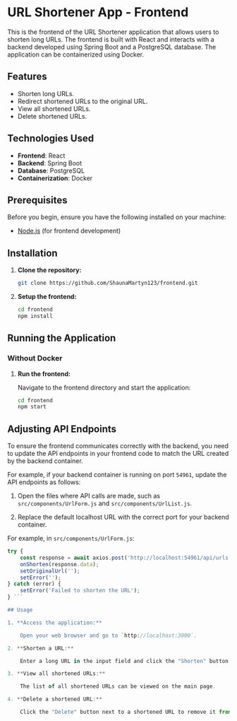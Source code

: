 # URL Shortener App - Frontend

This is the frontend of the URL Shortener application that allows users to shorten long URLs. The frontend is built with React and interacts with a backend developed using Spring Boot and a PostgreSQL database. The application can be containerized using Docker.

## Features
- Shorten long URLs.
- Redirect shortened URLs to the original URL.
- View all shortened URLs.
- Delete shortened URLs.

## Technologies Used
- **Frontend**: React
- **Backend**: Spring Boot
- **Database**: PostgreSQL
- **Containerization**: Docker

## Prerequisites
Before you begin, ensure you have the following installed on your machine:
- [Node.js](https://nodejs.org/) (for frontend development)

## Installation
1. **Clone the repository:**

    ```bash
    git clone https://github.com/ShaunaMartyn123/frontend.git
    ```

2. **Setup the frontend:**

    ```bash
    cd frontend
    npm install
    ```

## Running the Application

### Without Docker

1. **Run the frontend:**

    Navigate to the frontend directory and start the application:

    ```bash
    cd frontend
    npm start
    ```

## Adjusting API Endpoints

To ensure the frontend communicates correctly with the backend, you need to update the API endpoints in your frontend code to match the URL created by the backend container. 

For example, if your backend container is running on port `54961`, update the API endpoints as follows:

1. Open the files where API calls are made, such as `src/components/UrlForm.js` and `src/components/UrlList.js`.

2. Replace the default localhost URL with the correct port for your backend container. 

For example, in `src/components/UrlForm.js`:

```javascript
try {
    const response = await axios.post('http://localhost:54961/api/urls', null, { params: { originalUrl } });
    onShorten(response.data);
    setOriginalUrl('');
    setError('');
} catch (error) {
    setError('Failed to shorten the URL');
} ```

## Usage

1. **Access the application:**

    Open your web browser and go to `http://localhost:3000`.

2. **Shorten a URL:**

    Enter a long URL in the input field and click the "Shorten" button. The shortened URL will be displayed.

3. **View all shortened URLs:**

    The list of all shortened URLs can be viewed on the main page.

4. **Delete a shortened URL:**

    Click the "Delete" button next to a shortened URL to remove it from the list.


